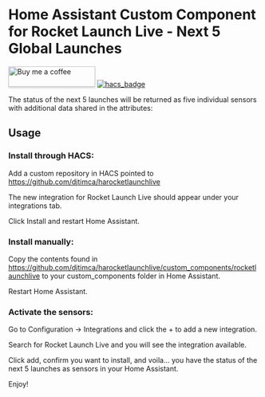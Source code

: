 # Home Assistant Custom Component for Rocket Launch Live - Next 5 Global Launches

<a target="_blank" href="https://www.buymeacoffee.com/djtimca"><img src="https://www.buymeacoffee.com/assets/img/custom_images/orange_img.png" alt="Buy me a coffee" style="height: 41px !important;width: 174px !important;box-shadow: 0px 3px 2px 0px rgba(190, 190, 190, 0.5) !important;-webkit-box-shadow: 0px 3px 2px 0px rgba(190, 190, 190, 0.5) !important;"></a> [![hacs_badge](https://img.shields.io/badge/HACS-Custom-orange.svg?style=for-the-badge)](https://github.com/custom-components/hacs)

The status of the next 5 launches will be returned as five individual sensors with additional data shared in the attributes:

## Usage

### Install through HACS:

Add a custom repository in HACS pointed to https://github.com/djtimca/harocketlaunchlive

The new integration for Rocket Launch Live should appear under your integrations tab.

Click Install and restart Home Assistant.

### Install manually:

Copy the contents found in https://github.com/djtimca/harocketlaunchlive/custom_components/rocketlaunchlive to your custom_components folder in Home Assistant.

Restart Home Assistant.

### Activate the sensors:

Go to Configuration -> Integrations and click the + to add a new integration.

Search for Rocket Launch Live and you will see the integration available.

Click add, confirm you want to install, and voila... you have the status of the next 5 launches as sensors in your Home Assistant.

Enjoy!
